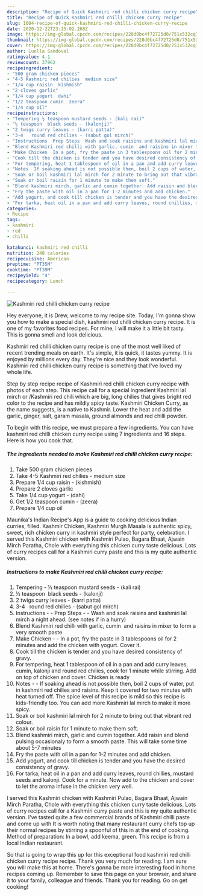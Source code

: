 ```yaml
---
description: "Recipe of Quick Kashmiri red chilli chicken curry recipe"
title: "Recipe of Quick Kashmiri red chilli chicken curry recipe"
slug: 1004-recipe-of-quick-kashmiri-red-chilli-chicken-curry-recipe
date: 2020-12-22T23:15:02.268Z
image: https://img-global.cpcdn.com/recipes/228d0bc4f72725d0/751x532cq70/kashmiri-red-chilli-chicken-curry-recipe-recipe-main-photo.jpg
thumbnail: https://img-global.cpcdn.com/recipes/228d0bc4f72725d0/751x532cq70/kashmiri-red-chilli-chicken-curry-recipe-recipe-main-photo.jpg
cover: https://img-global.cpcdn.com/recipes/228d0bc4f72725d0/751x532cq70/kashmiri-red-chilli-chicken-curry-recipe-recipe-main-photo.jpg
author: Luella Sandoval
ratingvalue: 4.1
reviewcount: 37962
recipeingredient:
- "500 gram chicken pieces"
- "4-5 Kashmiri red chilies  medium size"
- "1/4 cup raisin  kishmish"
- "2 cloves garlic"
- "1/4 cup yogurt  dahi"
- "1/2 teaspoon cumin  zeera"
- "1/4 cup oil"
recipeinstructions:
- "Tempering ½ teaspoon mustard seeds - (kali rai)"
- "½ teaspoon  black seeds - (kalonji)"
- "2 twigs curry leaves - (karri patta)"
- "3-4   round red chilies - (sabut gol mirch)"
- "Instructions  Prep Steps  Wash and soak raisins and kashmiri lal mirch a night ahead. (see notes if in a hurry)"
- "Blend Kashmiri red chilli with garlic, cumin  and raisins in mixer to form a very smooth paste"
- "Make Chicken  In a pot, fry the paste in 3 tablespoons oil for 2 minutes and add the chicken with yogurt. Cover it."
- "Cook till the chicken is tender and you have desired consistency of gravy."
- "For tempering, heat 1 tablespoon of oil in a pan and add curry leaves, cumin, kalonji and round red chilies, cook for 1 minute while stirring. Add on top of chicken and cover. Chicken is ready"
- "Notes  If soaking ahead is not possible then, boil 2 cups of water, put in kashmiri red chilies and raisins. Keep it covered for two minutes with heat turned off. The spice level of this recipe is mild so this recipe is kids-friendly too. You can add more Kashmiri lal mirch to make it more spicy."
- "Soak or boil kashmiri lal mirch for 2 minute to bring out that vibrant red colour."
- "Soak or boil raisin for 1 minute to make them soft."
- "Blend kashmiri mirch, garlic and cumin together. Add raisin and blend pulsing occasionaly to form a smooth paste. This will take some time about 5-7 minutes"
- "Fry the paste with oil in a pan for 1-2 minutes and add chicken."
- "Add yogurt, and cook till chicken is tender and you have the desired consistency of gravy."
- "For tarka, heat oil in a pan and add curry leaves, round chillies, mustard seeds and kalonji. Cook for a minute. Now add to the chicken and cover to let the aroma infuse in the chicken very well."
categories:
- Recipe
tags:
- kashmiri
- red
- chilli

katakunci: kashmiri red chilli 
nutrition: 248 calories
recipecuisine: American
preptime: "PT35M"
cooktime: "PT39M"
recipeyield: "4"
recipecategory: Lunch

---
```



![Kashmiri red chilli chicken curry recipe](https://img-global.cpcdn.com/recipes/228d0bc4f72725d0/751x532cq70/kashmiri-red-chilli-chicken-curry-recipe-recipe-main-photo.jpg)

Hey everyone, it is Drew, welcome to my recipe site. Today, I'm gonna show you how to make a special dish, kashmiri red chilli chicken curry recipe. It is one of my favorites food recipes. For mine, I will make it a little bit tasty. This is gonna smell and look delicious.

Kashmiri red chilli chicken curry recipe is one of the most well liked of recent trending meals on earth. It's simple, it is quick, it tastes yummy. It is enjoyed by millions every day. They're nice and they look wonderful. Kashmiri red chilli chicken curry recipe is something that I've loved my whole life.

Step by step recipe recipe of Kashmiri red chilli chicken curry recipe with photos of each step. This recipe call for a special ingredient Kashmiri lal mirch or /Kashmiri red chili which are big, long chilies that gives bright red color to the recipe and has mildly spicy taste. Kashmiri Chicken Curry, as the name suggests, is a native to Kashmir. Lower the heat and add the garlic, ginger, salt, garam masala, ground almonds and red chilli powder.


To begin with this recipe, we must prepare a few ingredients. You can have kashmiri red chilli chicken curry recipe using 7 ingredients and 16 steps. Here is how you cook that.

<!--inarticleads1-->

##### The ingredients needed to make Kashmiri red chilli chicken curry recipe:

1. Take 500 gram chicken pieces
1. Take 4-5 Kashmiri red chilies - medium size
1. Prepare 1/4 cup raisin - (kishmish)
1. Prepare 2 cloves garlic
1. Take 1/4 cup yogurt - (dahi)
1. Get 1/2 teaspoon cumin - (zeera)
1. Prepare 1/4 cup oil


Maunika&#39;s Indian Recipe&#39;s App is a guide to cooking delicious Indian curries, filled. Kashmir Chicken, Kashmiri Murgh Masala is authentic spicy, sweet, rich chicken curry in kashmiri style perfect for party, celebration. I served this Kashmiri chicken with Kashmiri Pulao, Bagara Bhaat, Ajwain Mirch Paratha, Chole with everything this chicken curry taste delicious. Lots of curry recipes call for a Kashmiri curry paste and this is my quite authentic version. 

<!--inarticleads2-->

##### Instructions to make Kashmiri red chilli chicken curry recipe:

1. Tempering - ½ teaspoon mustard seeds - (kali rai)
1. ½ teaspoon  black seeds - (kalonji)
1. 2 twigs curry leaves - (karri patta)
1. 3-4   round red chilies - (sabut gol mirch)
1. Instructions -  - Prep Steps -  - Wash and soak raisins and kashmiri lal mirch a night ahead. (see notes if in a hurry)
1. Blend Kashmiri red chilli with garlic, cumin  and raisins in mixer to form a very smooth paste
1. Make Chicken -  - In a pot, fry the paste in 3 tablespoons oil for 2 minutes and add the chicken with yogurt. Cover it.
1. Cook till the chicken is tender and you have desired consistency of gravy.
1. For tempering, heat 1 tablespoon of oil in a pan and add curry leaves, cumin, kalonji and round red chilies, cook for 1 minute while stirring. Add on top of chicken and cover. Chicken is ready
1. Notes -  - If soaking ahead is not possible then, boil 2 cups of water, put in kashmiri red chilies and raisins. Keep it covered for two minutes with heat turned off. The spice level of this recipe is mild so this recipe is kids-friendly too. You can add more Kashmiri lal mirch to make it more spicy.
1. Soak or boil kashmiri lal mirch for 2 minute to bring out that vibrant red colour.
1. Soak or boil raisin for 1 minute to make them soft.
1. Blend kashmiri mirch, garlic and cumin together. Add raisin and blend pulsing occasionaly to form a smooth paste. This will take some time about 5-7 minutes
1. Fry the paste with oil in a pan for 1-2 minutes and add chicken.
1. Add yogurt, and cook till chicken is tender and you have the desired consistency of gravy.
1. For tarka, heat oil in a pan and add curry leaves, round chillies, mustard seeds and kalonji. Cook for a minute. Now add to the chicken and cover to let the aroma infuse in the chicken very well.


I served this Kashmiri chicken with Kashmiri Pulao, Bagara Bhaat, Ajwain Mirch Paratha, Chole with everything this chicken curry taste delicious. Lots of curry recipes call for a Kashmiri curry paste and this is my quite authentic version. I&#39;ve tasted quite a few commercial brands of Kashmiri chilli paste and come up with It is worth noting that many restaurant curry chefs top up their normal recipes by stirring a spoonful of this in at the end of cooking. Method of preparation: In a bowl, add keema, green. This recipe is from a local Indian restaurant. 

So that is going to wrap this up for this exceptional food kashmiri red chilli chicken curry recipe recipe. Thank you very much for reading. I am sure you will make this at home. There's gonna be more interesting food in home recipes coming up. Remember to save this page on your browser, and share it to your family, colleague and friends. Thank you for reading. Go on get cooking!
